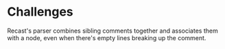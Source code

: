 # Challenges

Recast's parser combines sibling comments together and associates them with a
node, even when there's empty lines breaking up the comment.
